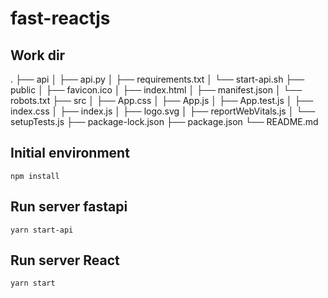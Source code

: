 # fast-reactjs


## Work dir
.
├── api
│   ├── api.py
│   ├── requirements.txt
│   └── start-api.sh
├── public
│   ├── favicon.ico
│   ├── index.html
│   ├── manifest.json
│   └── robots.txt
├── src
│   ├── App.css
│   ├── App.js
│   ├── App.test.js
│   ├── index.css
│   ├── index.js
│   ├── logo.svg
│   ├── reportWebVitals.js
│   └── setupTests.js
├── package-lock.json
├── package.json
└── README.md 


## Initial environment

`npm install`

## Run server fastapi
`yarn start-api`


## Run server React
`yarn start`
